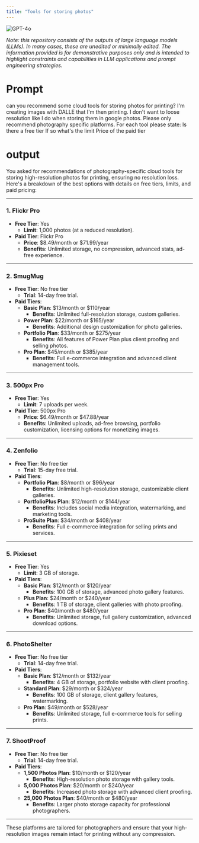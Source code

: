 ```yaml
---
title: "Tools for storing photos"
---
```

![GPT-4o](https://img.shields.io/badge/GPT--4o-3333FF?style=for-the-badge&logo=openai&logoColor=white)



*Note: this repository consists of the outputs of large language models (LLMs). In many cases, these are unedited or minimally edited. The information provided is for demonstrative purposes only and is intended to highlight constraints and capabilities in LLM applications and prompt engineering strategies.*


# Prompt

can you recommend some cloud tools for storing photos for printing? I'm creating images with DALLE that I'm then printing. I don't want to loose resolution like I do when storing them in google photos. Please only recommend photography specific platforms. For each tool please state: Is there a free tier If so what's the limit Price of the paid tier

# output
You asked for recommendations of photography-specific cloud tools for storing high-resolution photos for printing, ensuring no resolution loss. Here's a breakdown of the best options with details on free tiers, limits, and paid pricing:

---

### 1. **Flickr Pro**
   - **Free Tier**: Yes
     - **Limit**: 1,000 photos (at a reduced resolution).
   - **Paid Tier**: Flickr Pro
     - **Price**: $8.49/month or $71.99/year
     - **Benefits**: Unlimited storage, no compression, advanced stats, ad-free experience.

---

### 2. **SmugMug**
   - **Free Tier**: No free tier
     - **Trial**: 14-day free trial.
   - **Paid Tiers**:
     - **Basic Plan**: $13/month or $110/year
       - **Benefits**: Unlimited full-resolution storage, custom galleries.
     - **Power Plan**: $22/month or $165/year
       - **Benefits**: Additional design customization for photo galleries.
     - **Portfolio Plan**: $33/month or $275/year
       - **Benefits**: All features of Power Plan plus client proofing and selling photos.
     - **Pro Plan**: $45/month or $385/year
       - **Benefits**: Full e-commerce integration and advanced client management tools.

---

### 3. **500px Pro**
   - **Free Tier**: Yes
     - **Limit**: 7 uploads per week.
   - **Paid Tier**: 500px Pro
     - **Price**: $6.49/month or $47.88/year
     - **Benefits**: Unlimited uploads, ad-free browsing, portfolio customization, licensing options for monetizing images.

---

### 4. **Zenfolio**
   - **Free Tier**: No free tier
     - **Trial**: 15-day free trial.
   - **Paid Tiers**:
     - **Portfolio Plan**: $8/month or $96/year
       - **Benefits**: Unlimited high-resolution storage, customizable client galleries.
     - **PortfolioPlus Plan**: $12/month or $144/year
       - **Benefits**: Includes social media integration, watermarking, and marketing tools.
     - **ProSuite Plan**: $34/month or $408/year
       - **Benefits**: Full e-commerce integration for selling prints and services.

---

### 5. **Pixieset**
   - **Free Tier**: Yes
     - **Limit**: 3 GB of storage.
   - **Paid Tiers**:
     - **Basic Plan**: $12/month or $120/year
       - **Benefits**: 100 GB of storage, advanced photo gallery features.
     - **Plus Plan**: $24/month or $240/year
       - **Benefits**: 1 TB of storage, client galleries with photo proofing.
     - **Pro Plan**: $40/month or $480/year
       - **Benefits**: Unlimited storage, full gallery customization, advanced download options.

---

### 6. **PhotoShelter**
   - **Free Tier**: No free tier
     - **Trial**: 14-day free trial.
   - **Paid Tiers**:
     - **Basic Plan**: $12/month or $132/year
       - **Benefits**: 4 GB of storage, portfolio website with client proofing.
     - **Standard Plan**: $29/month or $324/year
       - **Benefits**: 100 GB of storage, client gallery features, watermarking.
     - **Pro Plan**: $49/month or $528/year
       - **Benefits**: Unlimited storage, full e-commerce tools for selling prints.

---

### 7. **ShootProof**
   - **Free Tier**: No free tier
     - **Trial**: 14-day free trial.
   - **Paid Tiers**:
     - **1,500 Photos Plan**: $10/month or $120/year
       - **Benefits**: High-resolution photo storage with gallery tools.
     - **5,000 Photos Plan**: $20/month or $240/year
       - **Benefits**: Increased photo storage with advanced client proofing.
     - **25,000 Photos Plan**: $40/month or $480/year
       - **Benefits**: Larger photo storage capacity for professional photographers.

---

These platforms are tailored for photographers and ensure that your high-resolution images remain intact for printing without any compression.